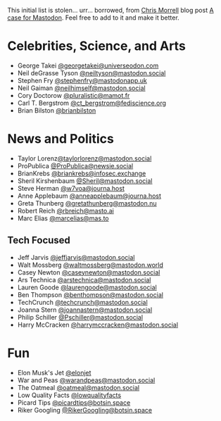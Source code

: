 This initial list is stolen... urr... borrowed, from [Chris Morrell](https://rtsn.dev/@chris) blog post [A case for Mastodon](https://cmorrell.com/mastodon). Feel free to add to it and make it better. 

# Celebrities, Science, and Arts
- George Takei [@georgetakei@universeodon.com](https://universeodon.com/@georgetakei)
- Neil deGrasse Tyson [@neiltyson@mastodon.social](https://mastodon.social/@neiltyson)
- Stephen Fry [@stephenfry@mastodonapp.uk](https://mastodonapp.uk/@stephenfry)
- Neil Gaiman [@neilhimself@mastodon.social](https://mastodon.social/@neilhimself)
- Cory Doctorow [@pluralistic@mamot.fr](https://mamot.fr/@pluralistic)
- Carl T. Bergstrom [@ct_bergstrom@fediscience.org](https://fediscience.org/@ct_bergstrom)
- Brian Bilston [@brianbilston](https://mastodon.online/@brianbilston)

# News and Politics

- Taylor Lorenz[@taylorlorenz@mastodon.social](https://mastodon.social/@taylorlorenz)
- ProPublica [@ProPublica@newsie.social](https://newsie.social/@ProPublica)
- BrianKrebs [@briankrebs@infosec.exchange](https://infosec.exchange/@briankrebs)
- Sheril Kirshenbaum [@Sheril@mastodon.social](https://mastodon.social/@Sheril)
- Steve Herman [@w7voa@journa.host](https://journa.host/@w7voa)
- Anne Applebaum [@anneapplebaum@journa.host](https://journa.host/@anneapplebaum)
- Greta Thunberg [@gretathunberg@mastodon.nu](https://mastodon.nu/@gretathunberg)
- Robert Reich [@rbreich@masto.ai](https://masto.ai/@rbreich)
- Marc Elias [@marcelias@mas.to](https://mas.to/@marcelias)

## Tech Focused 
- Jeff Jarvis [@jeffjarvis@mastodon.social](https://mastodon.social/@jeffjarvis)
- Walt Mossberg [@waltmossberg@mastodon.world](https://mastodon.social/@waltmossberg@mastodon.world)
- Casey Newton [@caseynewton@mastodon.social](https://mastodon.social/@caseynewton)
- Ars Technica [@arstechnica@mastodon.social](https://mastodon.social/@arstechnica)
- Lauren Goode [@laurengoode@mastodon.social](https://mastodon.social/@laurengoode)
- Ben Thompson [@benthompson@mastodon.social](https://mastodon.social/@benthompson)
- TechCrunch [@techcrunch@mastodon.social](https://mastodon.social/@techcrunch)
- Joanna Stern [@joannastern@mastodon.social](https://mastodon.social/@joannastern)
- Philip Schiller [@Pschiller@mastodon.social](https://mastodon.social/@Pschiller)
- Harry McCracken [@harrymccracken@mastodon.social](https://mastodon.social/@harrymccracken)


# Fun 
- Elon Musk's Jet [@elonjet](https://mastodon.social/@elonjet)
- War and Peas [@warandpeas@mastodon.social](https://mastodon.social/@warandpeas)
- The Oatmeal [@oatmeal@mastodon.social](https://mastodon.social/@oatmeal)
- Low Quality Facts [@lowqualityfacts](https://mstdn.social/@lowqualityfacts)
- Picard Tips [@picardtips@botsin.space](https://botsin.space/@picardtips)
- Riker Googling [@RikerGoogling@botsin.space](https://botsin.space/@RikerGoogling)


